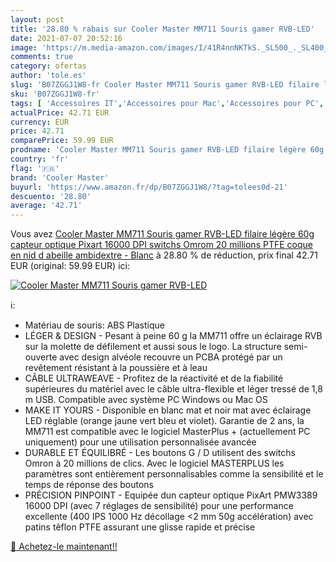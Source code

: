 ```yaml
---
layout: post
title: '28.80 % rabais sur Cooler Master MM711 Souris gamer RVB-LED'
date: 2021-07-07 20:52:16
image: 'https://m.media-amazon.com/images/I/41R4nnNKTkS._SL500_._SL400_.jpg'
comments: true
category: ofertas
author: 'tole.es'
slug: 'B07ZGGJ1W8-fr Cooler Master MM711 Souris gamer RVB-LED filaire légère...'
sku: 'B07ZGGJ1W8-fr'
tags: [ 'Accessoires IT','Accessoires pour Mac','Accessoires pour PC','Claviers, souris et tablettes','Informatique','Jeux vidéo','Mac: Jeux et accessoires','PC: Jeux et accessoires','Souris','Souris gaming pour Mac','Souris gaming pour PC','cooler master', ]
actualPrice: 42.71 EUR
currency: EUR
price: 42.71
comparePrice: 59.99 EUR
prodname: 'Cooler Master MM711 Souris gamer RVB-LED filaire légère 60g  capteur optique Pixart 16000 DPI  switchs Omrom 20 millions  PTFE  coque en nid d abeille ambidextre - Blanc'
country: 'fr'
flag: '🇫🇷'
brand: 'Cooler Master'
buyurl: 'https://www.amazon.fr/dp/B07ZGGJ1W8/?tag=tolees0d-21'
descuento: '28.80'
average: '42.71'
---
```


Vous avez [Cooler Master MM711 Souris gamer RVB-LED filaire légère 60g  capteur optique Pixart 16000 DPI  switchs Omrom 20 millions  PTFE  coque en nid d abeille ambidextre - Blanc](https://www.amazon.fr/dp/B07ZGGJ1W8/?tag=tolees0d-21)  à  28.80 % de réduction, prix final  42.71 EUR (original: 59.99 EUR) ici:

[![Cooler Master MM711 Souris gamer RVB-LED](https://m.media-amazon.com/images/I/41R4nnNKTkS._SL500_._SL400_.jpg)](https://www.amazon.fr/dp/B07ZGGJ1W8/?tag=tolees0d-21)

ℹ️:

- Matériau de souris: ABS Plastique
- LÉGER & DESIGN - Pesant à peine 60 g la MM711 offre un éclairage RVB sur la molette de défilement et aussi sous le logo. La structure semi-ouverte avec design alvéole recouvre un PCBA protégé par un revêtement résistant à la poussière et à leau
- CÂBLE ULTRAWEAVE - Profitez de la réactivité et de la fiabilité supérieures du matériel avec le câble ultra-flexible et léger tressé de 1,8 m USB. Compatible avec système PC Windows ou Mac OS
- MAKE IT YOURS - Disponible en blanc mat et noir mat avec éclairage LED réglable (orange jaune vert bleu et violet). Garantie de 2 ans, la MM711 est compatible avec le logiciel MasterPlus + (actuellement PC uniquement) pour une utilisation personnalisée avancée
- DURABLE ET ÉQUILIBRÉ - Les boutons G / D utilisent des switchs Omron à 20 millions de clics. Avec le logiciel MASTERPLUS les paramètres sont entièrement personnalisables comme la sensibilité et le temps de réponse des boutons
- PRÉCISION PINPOINT - Equipée dun capteur optique PixArt PMW3389 16000 DPI (avec 7 réglages de sensibilité) pour une performance excellente (400 IPS 1000 Hz décollage <2 mm 50g accélération) avec patins têflon PTFE assurant une glisse rapide et précise

[🛒 Achetez-le maintenant!!](https://www.amazon.fr/dp/B07ZGGJ1W8/?tag=tolees0d-21)
